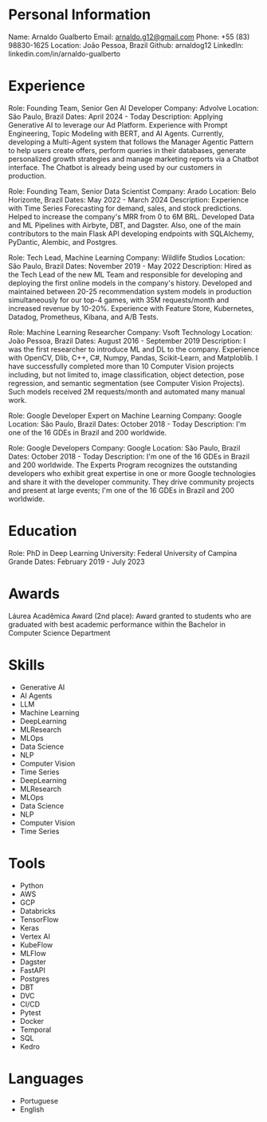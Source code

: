 # Personal Information
Name: Arnaldo Gualberto
Email: arnaldo.g12@gmail.com
Phone: +55 (83) 98830-1625
Location: João Pessoa, Brazil
Github: arnaldog12
LinkedIn: linkedin.com/in/arnaldo-gualberto

# Experience

Role: Founding Team, Senior Gen AI Developer
Company: Advolve
Location: São Paulo, Brazil
Dates: April 2024 - Today
Description: Applying Generative AI to leverage our Ad Platform. Experience with Prompt Engineering, Topic Modeling with BERT, and AI Agents. Currently, developing a Multi-Agent system that follows the Manager Agentic Pattern to help users create offers, perform queries in their databases, generate personalized growth strategies and manage marketing reports via a Chatbot interface. The Chatbot is already being used by our customers in production.

Role: Founding Team, Senior Data Scientist
Company: Arado
Location: Belo Horizonte, Brazil
Dates: May 2022 - March 2024
Description: Experience with Time Series Forecasting for demand, sales, and stock predictions. Helped to increase the company's MRR from 0 to 6M BRL. Developed Data and ML Pipelines with Airbyte, DBT, and Dagster. Also, one of the main contributors to the main Flask API developing endpoints with SQLAlchemy, PyDantic, Alembic, and Postgres.

Role: Tech Lead, Machine Learning
Company: Wildlife Studios
Location: São Paulo, Brazil
Dates: November 2019 - May 2022
Description: Hired as the Tech Lead of the new ML Team and responsible for developing and deploying the first online models in the company's history. Developed and maintained between 20-25 recommendation system models in production simultaneously for our top-4 games, with 35M requests/month and increased revenue by 10-20%. Experience with Feature Store, Kubernetes, Datadog, Prometheus, Kibana, and A/B Tests.

Role: Machine Learning Researcher
Company: Vsoft Technology
Location: João Pessoa, Brazil
Dates: August 2016 - September 2019
Description: I was the first researcher to introduce ML and DL to the company. Experience with OpenCV, Dlib, C++, C#, Numpy, Pandas, Scikit-Learn, and Matploblib. I have successfully completed more than 10 Computer Vision projects including, but not limited to, image classification, object detection, pose regression, and semantic segmentation (see Computer Vision Projects). Such models received 2M requests/month and automated many manual work.

Role: Google Developer Expert on Machine Learning
Company: Google
Location: São Paulo, Brazil
Dates: October 2018 - Today
Description: I'm one of the 16 GDEs in Brazil and 200 worldwide.

Role: Google Developers
Company: Google
Location: São Paulo, Brazil
Dates: October 2018 - Today
Description: I'm one of the 16 GDEs in Brazil and 200 worldwide. The Experts Program recognizes the outstanding developers who exhibit great expertise in one or more Google technologies and share it with the developer community. They drive community projects and present at large events; I'm one of the 16 GDEs in Brazil and 200 worldwide.


# Education

Role: PhD in Deep Learning
University: Federal University of Campina Grande
Dates: February 2019 - July 2023

# Awards

Láurea Acadêmica Award (2nd place): Award granted to students who are graduated with best academic performance within the Bachelor in Computer Science Department

# Skills

- Generative AI
- AI Agents
- LLM
- Machine Learning
- DeepLearning
- MLResearch
- MLOps
- Data Science
- NLP
- Computer Vision
- Time Series
- DeepLearning
- MLResearch
- MLOps
- Data Science
- NLP
- Computer Vision
- Time Series

# Tools

- Python
- AWS
- GCP
- Databricks
- TensorFlow
- Keras
- Vertex AI
- KubeFlow
- MLFlow
- Dagster
- FastAPI
- Postgres
- DBT
- DVC
- CI/CD
- Pytest
- Docker
- Temporal
- SQL
- Kedro

# Languages

- Portuguese
- English
